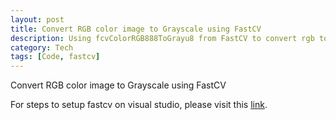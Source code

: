 ```yaml
---
layout: post
title: Convert RGB color image to Grayscale using FastCV
description: Using fcvColorRGB888ToGrayu8 from FastCV to convert rgb to grayscale image
category: Tech
tags: [Code, fastcv]
---
```


Convert RGB color image to Grayscale using FastCV

<script src="https://gist.github.com/arccoder/0a4c84d116b7a21f2264c9cd2a8405a5.js"></script>

For steps to setup fastcv on visual studio, please visit this [link](http://akshaychavan.com/blog/setup-fastcv-visual-studio/).
